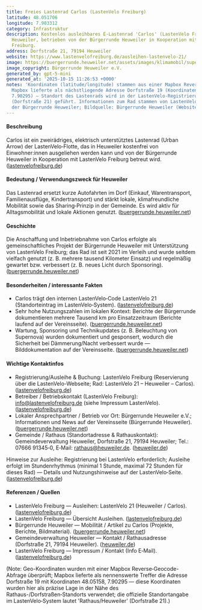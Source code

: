 ```yaml
---
title: Freies Lastenrad Carlos (LastenVelo Freiburg)
latitude: 48.051706
longitude: 7.903312
category: Infrastruktur
description: Kostenlos ausleihbares E-Lastenrad 'Carlos' (LastenVelo Freiburg) in
  Heuweiler, betrieben von der Bürgerrunde Heuweiler in Kooperation mit LastenVelo
  Freiburg.
address: Dorfstraße 21, 79194 Heuweiler
website: https://www.lastenvelofreiburg.de/ausleihen-lastenvelo-21/
image: https://buergerrunde.heuweiler.net/assets/images/klimamobil/supernova5.jpg
image_copyright: Bürgerrunde Heuweiler e.V.
generated_by: gpt-5-mini
generated_at: '2025-10-15 11:26:53 +0000'
notes: 'Koordinaten (latitude/longitude) stammen aus einer Mapbox Reverse-Geocode-Abfrage;
  Mapbox lieferte als nächstliegende Adresse Dorfstraße 19 (Koordinaten 48.05158,
  7.90295) — Standort des Lastenrads wird in der LastenVelo-Registrierung als ''Rathaus/Heuweiler''
  (Dorfstraße 21) geführt. Informationen zum Rad stammen von LastenVelo Freiburg und
  der Bürgerrunde Heuweiler; Bildquelle: Bürgerrunde Heuweiler (Website).'
---
```

#### Beschreibung
Carlos ist ein zweirädriges, elektrisch unterstütztes Lastenrad (Urban Arrow) der LastenVelo‑Flotte, das in Heuweiler kostenfrei von Einwohner:innen ausgeliehen werden kann und von der Bürgerrunde Heuweiler in Kooperation mit LastenVelo Freiburg betreut wird. ([lastenvelofreiburg.de](https://www.lastenvelofreiburg.de/ausleihen-lastenvelo-21/?utm_source=openai))

#### Bedeutung / Verwendungszweck für Heuweiler
Das Lastenrad ersetzt kurze Autofahrten im Dorf (Einkauf, Warentransport, Familienausflüge, Kindertransport) und stärkt lokale, klimafreundliche Mobilität sowie das Sharing‑Prinzip in der Gemeinde. Es wird aktiv für Alltagsmobilität und lokale Aktionen genutzt. ([buergerrunde.heuweiler.net](https://buergerrunde.heuweiler.net/category/mobilit%C3%A4t/))

#### Geschichte
Die Anschaffung und Inbetriebnahme von Carlos erfolgte als gemeinschaftliches Projekt der Bürgerrunde Heuweiler mit Unterstützung von LastenVelo Freiburg; das Rad ist seit 2021 im Verleih und wurde seitdem vielfach genutzt (z. B. mehrere tausend Kilometer Einsatz) und regelmäßig gewartet bzw. verbessert (z. B. neues Licht durch Sponsoring). ([buergerrunde.heuweiler.net](https://buergerrunde.heuweiler.net/category/mobilit%C3%A4t/?utm_source=openai))

#### Besonderheiten / interessante Fakten
- Carlos trägt den internen LastenVelo‑Code LastenVelo 21 (Standorteintrag im LastenVelo‑System). ([lastenvelofreiburg.de](https://www.lastenvelofreiburg.de/ausleihen-lastenvelo-21/?utm_source=openai))  
- Sehr hohe Nutzungszahlen im lokalen Kontext: Berichte der Bürgerrunde dokumentieren mehrere Tausend km pro Einsatzzeitraum (Berichte laufend auf der Vereinsseite). ([buergerrunde.heuweiler.net](https://buergerrunde.heuweiler.net/category/mobilit%C3%A4t/?utm_source=openai))  
- Wartung, Sponsoring und Technikupdates (z. B. Beleuchtung von Supernova) wurden dokumentiert und gesponsert, wodurch die Sicherheit bei Dämmerung/Nacht verbessert wurde — Bilddokumentation auf der Vereinsseite. ([buergerrunde.heuweiler.net](https://buergerrunde.heuweiler.net/supernova-sponsoring/))

#### Wichtige Kontaktinfos
- Registrierung/Ausleihe & Buchung: LastenVelo Freiburg (Reservierung über die LastenVelo-Webseite; Rad: LastenVelo 21 – Heuweiler – Carlos). ([lastenvelofreiburg.de](https://www.lastenvelofreiburg.de/ausleihen-lastenvelo-21/?utm_source=openai))  
- Betreiber / Betriebskontakt (LastenVelo Freiburg): info@lastenvelofreiburg.de (siehe Impressum LastenVelo). ([lastenvelofreiburg.de](https://www.lastenvelofreiburg.de/impressum/?utm_source=openai))  
- Lokaler Ansprechpartner / Betrieb vor Ort: Bürgerrunde Heuweiler e.V.; Informationen und News auf der Vereinsseite (Bürgerrunde Heuweiler). ([buergerrunde.heuweiler.net](https://buergerrunde.heuweiler.net/category/mobilit%C3%A4t/))  
- Gemeinde / Rathaus (Standortadresse & Rathauskontakt): Gemeindeverwaltung Heuweiler, Dorfstraße 21, 79194 Heuweiler; Tel.: 07666 91345‑0, E‑Mail: rathaus@heuweiler.de. ([heuweiler.de](https://www.heuweiler.de/buerger-rathaus/verwaltung/kontakt-oeffnungszeiten?utm_source=openai))

Hinweise zur Ausleihe: Registrierung bei LastenVelo erforderlich; Ausleihe erfolgt im Stundenrhythmus (minimal 1 Stunde, maximal 72 Stunden für dieses Rad) — Details und Nutzungshinweise auf der LastenVelo‑Seite. ([lastenvelofreiburg.de](https://www.lastenvelofreiburg.de/ausleihen-lastenvelo-21/?utm_source=openai))

#### Referenzen / Quellen
- LastenVelo Freiburg — Ausleihen: LastenVelo 21 (Heuweiler / Carlos). ([lastenvelofreiburg.de](https://www.lastenvelofreiburg.de/ausleihen-lastenvelo-21/?utm_source=openai))  
- LastenVelo Freiburg — Übersicht Ausleihen. ([lastenvelofreiburg.de](https://www.lastenvelofreiburg.de/ausleihen-uebersicht/?utm_source=openai))  
- Bürgerrunde Heuweiler — Mobilität / Artikel zu Carlos (Projekte, Berichte, Bildmaterial). ([buergerrunde.heuweiler.net](https://buergerrunde.heuweiler.net/category/mobilit%C3%A4t/))  
- Gemeindeverwaltung Heuweiler — Kontakt / Rathausadresse (Dorfstraße 21, 79194 Heuweiler). ([heuweiler.de](https://www.heuweiler.de/buerger-rathaus/verwaltung/kontakt-oeffnungszeiten?utm_source=openai))  
- LastenVelo Freiburg — Impressum / Kontakt (Info E‑Mail). ([lastenvelofreiburg.de](https://www.lastenvelofreiburg.de/impressum/?utm_source=openai))

(Note: Geo-Koordinaten wurden mit einer Mapbox Reverse‑Geocode-Abfrage überprüft; Mapbox lieferte als nennenswerte Treffer die Adresse Dorfstraße 19 mit Koordinaten 48.05158, 7.90295 — diese Koordinaten wurden hier als präzise Lage in der Nähe des Rathaus-/Dorfstraßen‑Standorts verwendet; die offizielle Standortangabe im LastenVelo‑System lautet 'Rathaus/Heuweiler' (Dorfstraße 21).)